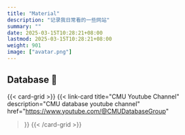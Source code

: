 ```yaml
---
title: "Material"
description: "记录我日常看的一些网站"
summary: ""
date: 2025-03-15T10:28:21+08:00
lastmod: 2025-03-15T10:28:21+08:00
weight: 901
image: ["avatar.png"]
---
```


## Database 🥥

{{< card-grid >}}
{{< link-card
  title="CMU Youtube Channel"
  description="CMU database youtube channel"
  href="https://www.youtube.com/@CMUDatabaseGroup"
>}}
{{< /card-grid >}}
